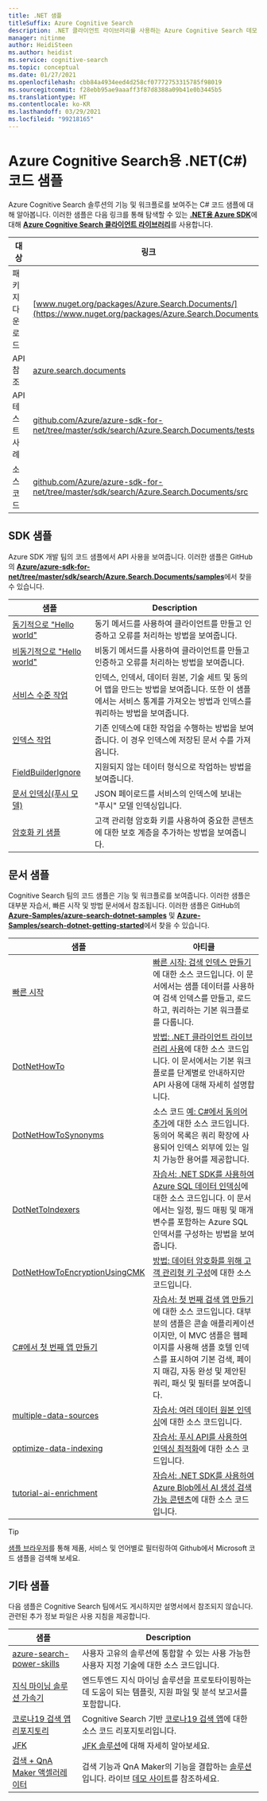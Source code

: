 ```yaml
---
title: .NET 샘플
titleSuffix: Azure Cognitive Search
description: .NET 클라이언트 라이브러리를 사용하는 Azure Cognitive Search 데모 C# 코드 샘플을 찾습니다.
manager: nitinme
author: HeidiSteen
ms.author: heidist
ms.service: cognitive-search
ms.topic: conceptual
ms.date: 01/27/2021
ms.openlocfilehash: cbb84a4934eed4d258cf07772753315785f98019
ms.sourcegitcommit: f28ebb95ae9aaaff3f87d8388a09b41e0b3445b5
ms.translationtype: HT
ms.contentlocale: ko-KR
ms.lasthandoff: 03/29/2021
ms.locfileid: "99218165"
---
```

# <a name="net-c-code-samples-for-azure-cognitive-search"></a>Azure Cognitive Search용 .NET(C#) 코드 샘플

Azure Cognitive Search 솔루션의 기능 및 워크플로를 보여주는 C# 코드 샘플에 대해 알아봅니다. 이러한 샘플은 다음 링크를 통해 탐색할 수 있는 [ **.NET용 Azure SDK**](/dotnet/azure/)에 대해 [**Azure Cognitive Search 클라이언트 라이브러리**](/dotnet/api/overview/azure/search)를 사용합니다.

| 대상 | 링크 |
|--------|------|
| 패키지 다운로드 | [www.nuget.org/packages/Azure.Search.Documents/](https://www.nuget.org/packages/Azure.Search.Documents/) |
| API 참조 | [azure.search.documents](/dotnet/api/azure.search.documents)  |
| API 테스트 사례 | [github.com/Azure/azure-sdk-for-net/tree/master/sdk/search/Azure.Search.Documents/tests](https://github.com/Azure/azure-sdk-for-net/tree/master/sdk/search/Azure.Search.Documents/tests) |
| 소스 코드 | [github.com/Azure/azure-sdk-for-net/tree/master/sdk/search/Azure.Search.Documents/src](https://github.com/Azure/azure-sdk-for-net/tree/master/sdk/search/Azure.Search.Documents/src)  |

## <a name="sdk-samples"></a>SDK 샘플

Azure SDK 개발 팀의 코드 샘플에서 API 사용을 보여줍니다. 이러한 샘플은 GitHub의 [**Azure/azure-sdk-for-net/tree/master/sdk/search/Azure.Search.Documents/samples**](https://github.com/Azure/azure-sdk-for-net/blob/master/sdk/search/Azure.Search.Documents/samples/)에서 찾을 수 있습니다.

| 샘플 | Description |
|---------|-------------|
| [동기적으로 "Hello world"](https://github.com/Azure/azure-sdk-for-net/blob/master/sdk/search/Azure.Search.Documents/samples/Sample01a_HelloWorld.md) | 동기 메서드를 사용하여 클라이언트를 만들고 인증하고 오류를 처리하는 방법을 보여줍니다.|
| [비동기적으로 "Hello world"](https://github.com/Azure/azure-sdk-for-net/blob/master/sdk/search/Azure.Search.Documents/samples/Sample01b_HelloWorldAsync.md) | 비동기 메서드를 사용하여 클라이언트를 만들고 인증하고 오류를 처리하는 방법을 보여줍니다.  |
| [서비스 수준 작업](https://github.com/Azure/azure-sdk-for-net/blob/master/sdk/search/Azure.Search.Documents/samples/Sample02_Service.md) | 인덱스, 인덱서, 데이터 원본, 기술 세트 및 동의어 맵을 만드는 방법을 보여줍니다. 또한 이 샘플에서는 서비스 통계를 가져오는 방법과 인덱스를 쿼리하는 방법을 보여줍니다.  |
| [인덱스 작업](https://github.com/Azure/azure-sdk-for-net/blob/master/sdk/search/Azure.Search.Documents/samples/Sample03_Index.md) | 기존 인덱스에 대한 작업을 수행하는 방법을 보여줍니다. 이 경우 인덱스에 저장된 문서 수를 가져옵니다.  |
| [FieldBuilderIgnore](https://github.com/Azure/azure-sdk-for-net/blob/master/sdk/search/Azure.Search.Documents/samples/Sample04_FieldBuilderIgnore.md) | 지원되지 않는 데이터 형식으로 작업하는 방법을 보여줍니다.  |
| [문서 인덱싱(푸시 모델)](https://github.com/Azure/azure-sdk-for-net/blob/master/sdk/search/Azure.Search.Documents/samples/Sample05_IndexingDocuments.md) | JSON 페이로드를 서비스의 인덱스에 보내는 "푸시" 모델 인덱싱입니다.   |
| [암호화 키 샘플](https://github.com/Azure/azure-sdk-for-net/blob/master/sdk/search/Azure.Search.Documents/samples/Sample06_EncryptedIndex.md) | 고객 관리형 암호화 키를 사용하여 중요한 콘텐츠에 대한 보호 계층을 추가하는 방법을 보여줍니다.  |

## <a name="doc-samples"></a>문서 샘플

Cognitive Search 팀의 코드 샘플은 기능 및 워크플로를 보여줍니다. 이러한 샘플은 대부분 자습서, 빠른 시작 및 방법 문서에서 참조됩니다. 이러한 샘플은 GitHub의 [**Azure-Samples/azure-search-dotnet-samples**](https://github.com/Azure-Samples/azure-search-dotnet-samples) 및 [**Azure-Samples/search-dotnet-getting-started**](https://github.com/Azure-Samples/search-dotnet-getting-started/)에서 찾을 수 있습니다.

| 샘플 | 아티클  |
|---------|-------------|
| [빠른 시작](https://github.com/Azure-Samples/azure-search-dotnet-samples/tree/master/quickstart) | [빠른 시작: 검색 인덱스 만들기](search-get-started-dotnet.md)에 대한 소스 코드입니다. 이 문서에서는 샘플 데이터를 사용하여 검색 인덱스를 만들고, 로드하고, 쿼리하는 기본 워크플로를 다룹니다. |
| [DotNetHowTo](https://github.com/Azure-Samples/search-dotnet-getting-started/tree/master/DotNetHowTo)  | [방법: .NET 클라이언트 라이브러리 사용](search-howto-dotnet-sdk.md)에 대한 소스 코드입니다. 이 문서에서는 기본 워크플로를 단계별로 안내하지만 API 사용에 대해 자세히 설명합니다.  |
| [DotNetHowToSynonyms](https://github.com/Azure-Samples/search-dotnet-getting-started/tree/master/DotNetHowToSynonyms)  | 소스 코드 [예: C#에서 동의어 추가](search-synonyms-tutorial-sdk.md)에 대한 소스 코드입니다. 동의어 목록은 쿼리 확장에 사용되어 인덱스 외부에 있는 일치 가능한 용어를 제공합니다. |
| [DotNetToIndexers](https://github.com/Azure-Samples/search-dotnet-getting-started/tree/master/DotNetHowToIndexers) | [자습서: .NET SDK를 사용하여 Azure SQL 데이터 인덱싱](search-indexer-tutorial.md)에 대한 소스 코드입니다. 이 문서에서는 일정, 필드 매핑 및 매개 변수를 포함하는 Azure SQL 인덱서를 구성하는 방법을 보여줍니다.  |
| [DotNetHowToEncryptionUsingCMK](https://github.com/Azure-Samples/search-dotnet-getting-started/tree/master/DotNetHowToEncryptionUsingCMK)  | [방법: 데이터 암호화를 위해 고객 관리형 키 구성](search-security-manage-encryption-keys.md)에 대한 소스 코드입니다. |
| [C#에서 첫 번째 앱 만들기](https://github.com/Azure-Samples/azure-search-dotnet-samples/tree/master/create-first-app/v11) |  [자습서: 첫 번째 검색 앱 만들기](tutorial-csharp-create-first-app.md)에 대한 소스 코드입니다. 대부분의 샘플은 콘솔 애플리케이션이지만, 이 MVC 샘플은 웹페이지를 사용해 샘플 호텔 인덱스를 표시하여 기본 검색, 페이지 매김, 자동 완성 및 제안된 쿼리, 패싯 및 필터를 보여줍니다. |
| [multiple-data-sources](https://github.com/Azure-Samples/azure-search-dotnet-samples/tree/master/multiple-data-sources)  | [자습서: 여러 데이터 원본 인덱싱](tutorial-multiple-data-sources.md)에 대한 소스 코드입니다. |
|  [optimize-data-indexing](https://github.com/Azure-Samples/azure-search-dotnet-samples/tree/master/optimize-data-indexing) | [자습서: 푸시 API를 사용하여 인덱싱 최적화](tutorial-optimize-indexing-push-api.md)에 대한 소스 코드입니다.  |
| [tutorial-ai-enrichment](https://github.com/Azure-Samples/azure-search-dotnet-samples/tree/master/tutorial-ai-enrichment)  | [자습서: .NET SDK를 사용하여 Azure Blob에서 AI 생성 검색 가능 콘텐츠](cognitive-search-tutorial-blob-dotnet.md)에 대한 소스 코드입니다.  |

> [!Tip]
> [샘플 브라우저](/samples/browse/?languages=csharp&products=azure-cognitive-search)를 통해 제품, 서비스 및 언어별로 필터링하여 Github에서 Microsoft 코드 샘플을 검색해 보세요.

## <a name="other-samples"></a>기타 샘플

다음 샘플은 Cognitive Search 팀에서도 게시하지만 설명서에서 참조되지 않습니다. 관련된 추가 정보 파일은 사용 지침을 제공합니다.

| 샘플 | Description |
|---------|-------------|
| [azure-search-power-skills](https://github.com/Azure-Samples/azure-search-power-skills)  | 사용자 고유의 솔루션에 통합할 수 있는 사용 가능한 사용자 지정 기술에 대한 소스 코드입니다.  |
| [지식 마이닝 솔루션 가속기](/samples/azure-samples/azure-search-knowledge-mining/azure-search-knowledge-mining/) | 엔드투엔드 지식 마이닝 솔루션을 프로토타이핑하는 데 도움이 되는 템플릿, 지원 파일 및 분석 보고서를 포함합니다.  |
| [코로나19 검색 앱 리포지토리](https://github.com/liamca/covid19search) | Cognitive Search 기반 [코로나19 검색 앱](https://covid19search.azurewebsites.net/)에 대한 소스 코드 리포지토리입니다. |
| [JFK](https://github.com/Microsoft/AzureSearch_JFK_Files) | [JFK 솔루션](https://www.microsoft.com/ai/ai-lab-jfk-files)에 대해 자세히 알아보세요. |
| [검색 + QnA Maker 액셀러레이터](https://github.com/Azure-Samples/search-qna-maker-accelerator) | 검색 기능과 QnA Maker의 기능을 결합하는 [솔루션](https://techcommunity.microsoft.com/t5/azure-ai/qna-with-azure-cognitive-search/ba-p/2081381)입니다. 라이브 [데모 사이트](https://aka.ms/qnaWithAzureSearchDemo)를 참조하세요. |